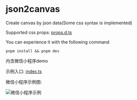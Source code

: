 # json2canvas

Create canvas by json data(Some css syntax is implemented)

Supported css props: [props.d.ts](/src/types/supported_css_props.d.ts)

You can experience it with the following command

`pnpm install && pnpm dev`

内含微信小程序demo

示例入口: [index.ts](/demo/wechat-miniprogram/pages/test/index.ts)

微信小程序示例图:

![微信小程序示例](https://github.com/DevinMou/json2canvas/assets/31269746/dc031508-45db-4fa5-b89b-82194c5f8239)
